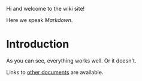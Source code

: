Hi and welcome to the wiki site!

Here we speak *Markdown*.

# Introduction

As you can see, everything works well. Or it doesn't.

Links to [other documents](other) are available.
